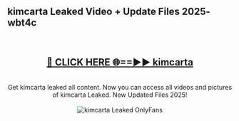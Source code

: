 <h2>kimcarta Leaked Video + Update Files 2025- wbt4c</h2>
<br>
<div align="center">
<h2><a href="https://libra.edu.pl?kimcarta" rel="nofollow">🔴 CLICK HERE 🌐==►► kimcarta</a></h2>
<br>
Get kimcarta leaked all content. Now you can access all videos and pictures of kimcarta Leaked. New Updated Files 2025!
<br>
<br>
<a href="https://libra.edu.pl?kimcarta" rel="nofollow" data-target="animated-image.originalLink"><img src="https://i.ibb.co.com/WyWwxjT/player-gif2.gif" alt="kimcarta Leaked OnlyFans" style="max-width: 100%; display: inline-block;" data-target="animated-image.originalImage"></a>
</div>
<br>